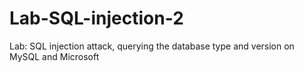 # Lab-SQL-injection-2
Lab: SQL injection attack, querying the database type and version on MySQL and Microsoft
